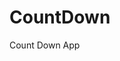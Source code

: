 # CountDown
 Count Down App
     
          
                                                     
                                                                
                                                 
                                    
                           
             
      
       
 

